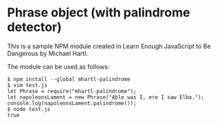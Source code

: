 <h1>Phrase object (with palindrome detector)</h1>

This is a sample NPM module created in Learn Enough JavaScript to Be Dangerous by Michael Hartl.

The module can be used as follows:


    $ npm install --global mhartl-palindrome
    $ vim test.js
    let Phrase = require("mhartl-palindrome");
    let napoleonsLament = new Phrase("Able was I, ere I saw Elba.");
    console.log(napoleonsLament.palindrome());
    $ node test.js
    true
